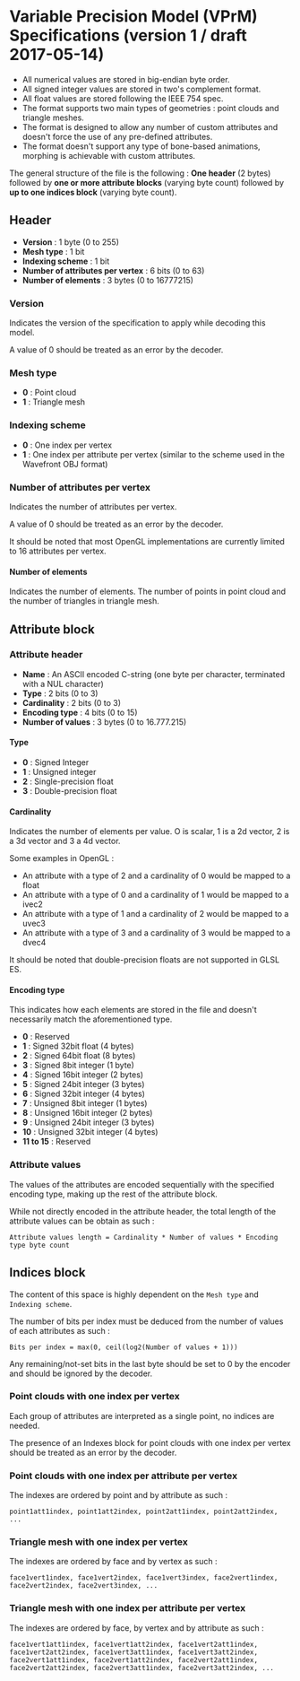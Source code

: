 
# Variable Precision Model (VPrM) Specifications (version 1 / draft 2017-05-14)

 * All numerical values are stored in big-endian byte order.
 * All signed integer values are stored in two's complement format.
 * All float values are stored following the IEEE 754 spec.
 * The format supports two main types of geometries : point clouds and triangle meshes.
 * The format is designed to allow any number of custom attributes and doesn't force the use of any pre-defined attributes.
 * The format doesn't support any type of bone-based animations, morphing is achievable with custom attributes.

The general structure of the file is the following : **One header** (2 bytes) followed by **one or more attribute blocks** (varying byte count) followed by **up to one indices block** (varying byte count).




## Header

 * **Version** : 1 byte (0 to 255)
 * **Mesh type** : 1 bit
 * **Indexing scheme** : 1 bit
 * **Number of attributes per vertex** : 6 bits (0 to 63)
 * **Number of elements** : 3 bytes (0 to 16777215)

### Version

Indicates the version of the specification to apply while decoding this model.

A value of 0 should be treated as an error by the decoder.

### Mesh type

 * **0** : Point cloud
 * **1** : Triangle mesh

### Indexing scheme

 * **0** : One index per vertex
 * **1** : One index per attribute per vertex (similar to the scheme used in the Wavefront OBJ format)

### Number of attributes per vertex

Indicates the number of attributes per vertex.

A value of 0 should be treated as an error by the decoder.

It should be noted that most OpenGL implementations are currently limited to 16 attributes per vertex.

#### Number of elements

Indicates the number of elements. The number of points in point cloud and the number of triangles in triangle mesh.




## Attribute block

### Attribute header

 * **Name** : An ASCII encoded C-string (one byte per character, terminated with a NUL character)
 * **Type** : 2 bits (0 to 3)
 * **Cardinality** : 2 bits (0 to 3)
 * **Encoding type** : 4 bits (0 to 15)
 * **Number of values** : 3 bytes (0 to 16.777.215)

#### Type

 * **0** : Signed Integer
 * **1** : Unsigned integer
 * **2** : Single-precision float
 * **3** : Double-precision float

#### Cardinality

Indicates the number of elements per value. O is scalar, 1 is a 2d vector, 2 is a 3d vector and 3 a 4d vector.

Some examples in OpenGL :

 * An attribute with a type of 2 and a cardinality of 0 would be mapped to a float
 * An attribute with a type of 0 and a cardinality of 1 would be mapped to a ivec2
 * An attribute with a type of 1 and a cardinality of 2 would be mapped to a uvec3
 * An attribute with a type of 3 and a cardinality of 3 would be mapped to a dvec4

It should be noted that double-precision floats are not supported in GLSL ES.

#### Encoding type

This indicates how each elements are stored in the file and doesn't necessarily match the aforementioned type.

 * **0** : Reserved
 * **1** : Signed 32bit float (4 bytes)
 * **2** : Signed 64bit float (8 bytes)
 * **3** : Signed 8bit integer (1 byte)
 * **4** : Signed 16bit integer (2 bytes)
 * **5** : Signed 24bit integer (3 bytes)
 * **6** : Signed 32bit integer (4 bytes)
 * **7** : Unsigned 8bit integer (1 bytes)
 * **8** : Unsigned 16bit integer (2 bytes)
 * **9** : Unsigned 24bit integer (3 bytes)
 * **10** : Unsigned 32bit integer (4 bytes)
 * **11 to 15** : Reserved

### Attribute values

The values of the attributes are encoded sequentially with the specified encoding type, making up the rest of the attribute block.

While not directly encoded in the attribute header, the total length of the attribute values can be obtain as such :

`Attribute values length = Cardinality * Number of values * Encoding type byte count`




## Indices block

The content of this space is highly dependent on the `Mesh type` and `Indexing scheme`.

The number of bits per index must be deduced from the number of values of each attributes as such :

`Bits per index = max(0, ceil(log2(Number of values + 1)))`

Any remaining/not-set bits in the last byte should be set to 0 by the encoder and should be ignored by the decoder.

### Point clouds with one index per vertex

Each group of attributes are interpreted as a single point, no indices are needed.

The presence of an Indexes block for point clouds with one index per vertex should be treated as an error by the decoder.

### Point clouds with one index per attribute per vertex

The indexes are ordered by point and by attribute as such :

```
point1att1index, point1att2index, point2att1index, point2att2index, ...
```

### Triangle mesh with one index per vertex

The indexes are ordered by face and by vertex as such :

```
face1vert1index, face1vert2index, face1vert3index, face2vert1index, face2vert2index, face2vert3index, ...
```

### Triangle mesh with one index per attribute per vertex

The indexes are ordered by face, by vertex and by attribute as such :

```
face1vert1att1index, face1vert1att2index, face1vert2att1index, face1vert2att2index, face1vert3att1index, face1vert3att2index,
face2vert1att1index, face2vert1att2index, face2vert2att1index, face2vert2att2index, face2vert3att1index, face2vert3att2index, ...
```
